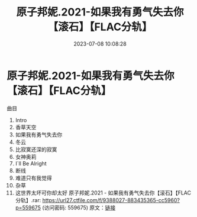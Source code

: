 ﻿---
title: 原子邦妮.2021-如果我有勇气失去你【滚石】【FLAC分轨】
date: 2023-07-08 10:08:28
categories: APE、FLAC、MP3
tags: 华语中文
---
# 原子邦妮.2021-如果我有勇气失去你【滚石】【FLAC分轨】

曲目
01. Intro
02. 香草天空
03. 如果我有勇气失去你
04. 冬云
05. 比寂寞还深的寂寞
06. 女神奥莉
07. I`ll Be Alright
08. 断线
09. 难道只有我觉得
10. 杂草
11. 这世界太坏可你却太好
原子邦妮.2021 - 如果我有勇气失去你【滚石】【FLAC分轨】.rar: https://url27.ctfile.com/f/9388027-883435365-cc5960?p=559675
(访问密码: 559675)
原文：[链接](https://blog.sina.com.cn/s/blog_1647c7e76010312m8.html)